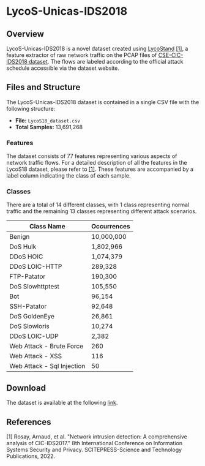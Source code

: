 # LycoS-Unicas-IDS2018

## Overview
LycoS-Unicas-IDS2018 is a novel dataset created using [LycoStand](https://lycos-ids.univ-lemans.fr/) [[1]](https://hal.science/hal-03563228/), a feature extractor of raw network traffic on the PCAP files of [CSE-CIC-IDS2018 dataset](https://www.unb.ca/cic/datasets/ids-2018.html). The flows are labeled according to the official attack schedule accessible via the dataset website.

<!-- To enhance the dataset quality, we discarded raw network traffic on days 28/02/2018 and 01/03/2018 containing the infiltration attack. To address class imbalance and computational complexity, we randomly subsampled this class to 1 million samples. -->

## Files and Structure
The LycoS-Unicas-IDS2018 dataset is contained in a single CSV file with the following structure:

- **File:** `LycoS18_dataset.csv`
- **Total Samples:** 13,691,268

### Features
The dataset consists of 77 features representing various aspects of network traffic flows. For a detailed description of all the features in the LycoS18 dataset, please refer to [[1]](https://hal.science/hal-03563228/). These features are accompanied by a label column indicating the class of each sample.

### Classes
There are a total of 14 different classes, with 1 class representing normal traffic and the remaining 13 classes representing different attack scenarios.

| Class Name                  | Occurrences  |
|-----------------------------|--------------|
| Benign                      |   10,000,000 |
| DoS Hulk                    |    1,802,966 |
| DDoS HOIC                   |    1,074,379 |
| DDoS LOIC-HTTP              |      289,328 |
| FTP-Patator                 |      190,300 |
| DoS Slowhttptest            |      105,550 |
| Bot                         |       96,154 |
| SSH-Patator                 |       92,648 |
| DoS GoldenEye               |       26,861 |
| DoS Slowloris               |       10,274 |
| DDoS LOIC-UDP               |        2,382 |
| Web Attack - Brute Force    |          260 |
| Web Attack - XSS            |          116 |
| Web Attack - Sql Injection  |           50 |

## Download
The dataset is available at the following [link](https://drive.google.com/file/d/12dQPcqRDJFeJGmqqshzdYN8M5t5tMXbQ/view?usp=sharing).

<!-- ## Citation

If you use the LycoS18 dataset in your research, please cite it using the following BibTeX entry: -->

## References
[1] Rosay, Arnaud, et al. "Network intrusion detection: A comprehensive analysis of CIC-IDS2017." 8th International Conference on Information Systems Security and Privacy. SCITEPRESS-Science and Technology Publications, 2022.

